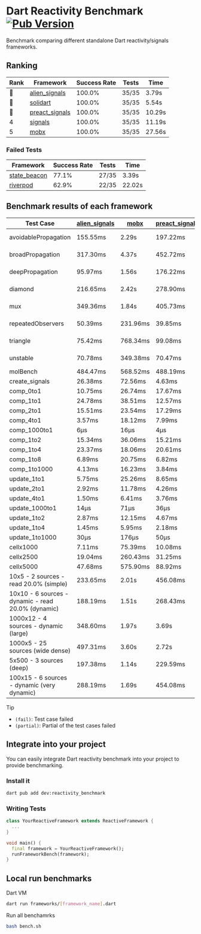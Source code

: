 # Dart Reactivity Benchmark [![Pub Version](https://img.shields.io/pub/v/reactivity_benchmark)](https://pub.dev/packages/reactivity_benchmark)

Benchmark comparing different standalone Dart reactivity/signals frameworks.

## Ranking

<!-- ranking start -->
| Rank | Framework | Success Rate | Tests | Time |
|------|-----------|--------------|-------|------|
| 🥇 | [alien_signals](https://github.com/medz/alien-signals-dart) | 100.0% | 35/35 | 3.79s |
| 🥈 | [solidart](https://github.com/nank1ro/solidart) | 100.0% | 35/35 | 5.54s |
| 🥉 | [preact_signals](https://pub.dev/packages/preact_signals) | 100.0% | 35/35 | 10.29s |
| 4 | [signals](https://github.com/rodydavis/signals.dart) | 100.0% | 35/35 | 11.19s |
| 5 | [mobx](https://github.com/mobxjs/mobx.dart) | 100.0% | 35/35 | 27.56s |

<!-- ranking end -->

### **Failed Tests**

<!-- fail start -->
| Framework | Success Rate | Tests | Time |
|-----------|--------------|-------|------|
| [state_beacon](https://github.com/jinyus/dart_beacon) | 77.1% | 27/35 | 3.39s |
| [riverpod](https://github.com/rrousselGit/riverpod) | 62.9% | 22/35 | 22.02s |

<!-- fail end -->

## Benchmark results of each framework

<!-- test-case start -->
| Test Case | [alien_signals](https://github.com/medz/alien-signals-dart) | [mobx](https://github.com/mobxjs/mobx.dart) | [preact_signals](https://pub.dev/packages/preact_signals) | [riverpod](https://github.com/rrousselGit/riverpod) | [signals](https://github.com/rodydavis/signals.dart) | [solidart](https://github.com/nank1ro/solidart) | [state_beacon](https://github.com/jinyus/dart_beacon) |
|---|---|---|---|---|---|---|---|
| avoidablePropagation | 155.55ms | 2.29s | 197.22ms | 1.33s | 211.27ms | 299.15ms | 171.34ms (fail) |
| broadPropagation | 317.30ms | 4.37s | 452.72ms | 79.32ms (fail) | 452.33ms | 534.08ms | 6.06ms (fail) |
| deepPropagation | 95.97ms | 1.56s | 176.22ms | 1.87s (fail) | 174.59ms | 174.82ms | 144.08ms (fail) |
| diamond | 216.65ms | 2.42s | 278.90ms | 2.45s (fail) | 280.55ms | 365.58ms | 181.09ms (fail) |
| mux | 349.36ms | 1.84s | 405.73ms | 546.48ms (fail) | 445.06ms | 443.24ms | 196.11ms (fail) |
| repeatedObservers | 50.39ms | 231.96ms | 39.85ms | 363.68ms (fail) | 44.65ms | 86.74ms | 52.83ms (fail) |
| triangle | 75.42ms | 768.34ms | 99.08ms | 891.97ms (fail) | 102.14ms | 118.80ms | 77.23ms (fail) |
| unstable | 70.78ms | 349.38ms | 70.47ms | 597.14ms (fail) | 79.12ms | 102.79ms | 335.55ms (fail) |
| molBench | 484.47ms | 568.52ms | 488.19ms | 12.82ms | 486.44ms | 502.11ms | 1.00ms |
| create_signals | 26.38ms | 72.56ms | 4.63ms | 23.69ms | 25.28ms | 74.77ms | 59.70ms |
| comp_0to1 | 10.75ms | 26.74ms | 17.67ms | 13.38ms | 11.10ms | 36.24ms | 53.64ms |
| comp_1to1 | 24.78ms | 38.51ms | 12.57ms | 26.62ms | 27.46ms | 40.93ms | 55.68ms |
| comp_2to1 | 15.51ms | 23.54ms | 17.29ms | 23.08ms | 8.66ms | 12.52ms | 36.08ms |
| comp_4to1 | 3.57ms | 18.12ms | 7.99ms | 7.08ms | 2.87ms | 14.09ms | 16.46ms |
| comp_1000to1 | 6μs | 16μs | 4μs | 3μs | 5μs | 25μs | 59μs |
| comp_1to2 | 15.34ms | 36.06ms | 15.21ms | 9.50ms | 18.64ms | 33.76ms | 44.49ms |
| comp_1to4 | 23.37ms | 18.06ms | 20.61ms | 23.95ms | 5.85ms | 40.75ms | 43.62ms |
| comp_1to8 | 6.89ms | 20.75ms | 6.82ms | 4.89ms | 7.10ms | 20.19ms | 42.13ms |
| comp_1to1000 | 4.13ms | 16.23ms | 3.84ms | 4.46ms | 4.89ms | 15.89ms | 38.21ms |
| update_1to1 | 5.75ms | 25.26ms | 8.65ms | 82.11ms | 8.87ms | 15.33ms | 5.69ms |
| update_2to1 | 2.92ms | 11.78ms | 4.26ms | 41.92ms | 4.46ms | 7.86ms | 2.83ms |
| update_4to1 | 1.50ms | 6.41ms | 3.76ms | 20.14ms | 2.25ms | 3.85ms | 1.44ms |
| update_1000to1 | 14μs | 71μs | 36μs | 173μs | 22μs | 38μs | 14μs |
| update_1to2 | 2.87ms | 12.15ms | 4.67ms | 41.97ms | 4.48ms | 7.68ms | 2.84ms |
| update_1to4 | 1.45ms | 5.95ms | 2.18ms | 20.35ms | 2.30ms | 3.83ms | 1.45ms |
| update_1to1000 | 30μs | 176μs | 50μs | 107μs | 40μs | 166μs | 371μs |
| cellx1000 | 7.11ms | 75.39ms | 10.08ms | N/A | 10.32ms | 11.79ms | 5.69ms |
| cellx2500 | 19.04ms | 260.43ms | 31.25ms | N/A | 27.34ms | 32.16ms | 24.50ms |
| cellx5000 | 47.68ms | 575.90ms | 88.92ms | N/A | 68.72ms | 76.08ms | 61.59ms |
| 10x5 - 2 sources - read 20.0% (simple) | 233.65ms | 2.01s | 456.08ms | 2.16s | 518.52ms | 366.28ms | 235.99ms |
| 10x10 - 6 sources - dynamic - read 20.0% (dynamic) | 188.19ms | 1.51s | 268.43ms | 1.51s (partial) | 282.20ms | 246.94ms | 195.35ms |
| 1000x12 - 4 sources - dynamic (large) | 348.60ms | 1.97s | 3.69s | 2.58s (partial) | 3.75s | 466.15ms | 349.49ms |
| 1000x5 - 25 sources (wide dense) | 497.31ms | 3.60s | 2.72s | 4.17s | 3.41s | 728.87ms | 482.96ms |
| 5x500 - 3 sources (deep) | 197.38ms | 1.14s | 229.59ms | 1.33s | 225.33ms | 270.25ms | 202.62ms |
| 100x15 - 6 sources - dynamic (very dynamic) | 288.19ms | 1.69s | 454.08ms | 1.78s (partial) | 486.61ms | 387.57ms | 257.24ms |

<!-- test-case end -->

> [!TIP]
> - `(fail)`: Test case failed
> - `(partial)`: Partial of the test cases failed

## Integrate into your project

You can easily integrate Dart reactivity benchmark into your project to provide benchmarking.

### Install it

```bash
dart pub add dev:reactivity_benchmark
```

### Writing Tests

```dart
class YourReactiveFramework extends ReactiveFramework {
  ...
}

void main() {
  final framework = YourReactiveFramework();
  runFrameworkBench(framework);
}
```

## Local run benchmarks

Dart VM
```bash
dart run frameworks/[framework_name].dart
```

Run all benchamrks
```bash
bash bench.sh
```
